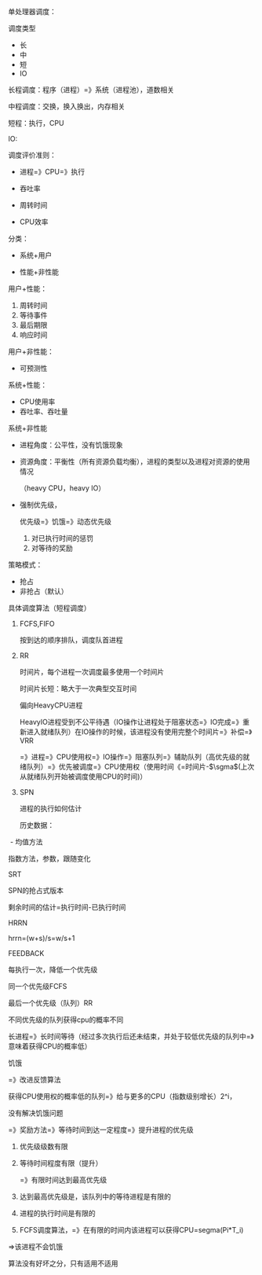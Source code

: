 单处理器调度：

调度类型

- 长
- 中
- 短
- IO

长程调度：程序（进程）=》系统（进程池），道数相关

中程调度：交换，换入换出，内存相关

短程：执行，CPU

IO:

调度评价准则：

- 进程=》CPU=》执行

- 吞吐率

- 周转时间
- CPU效率

分类：

- 系统+用户

- 性能+非性能

用户+性能：

1. 周转时间
2. 等待事件
3. 最后期限
4. 响应时间

用户+非性能：

- 可预测性

系统+性能：

- CPU使用率
- 吞吐率、吞吐量

系统+非性能

- 进程角度：公平性，没有饥饿现象

- 资源角度：平衡性（所有资源负载均衡），进程的类型以及进程对资源的使用情况

  （heavy CPU，heavy IO）

- 强制优先级，

  优先级=》饥饿=》动态优先级

  1. 对已执行时间的惩罚
  2. 对等待的奖励

策略模式：

- 抢占
- 非抢占（默认）

具体调度算法（短程调度）

1. FCFS,FIFO

   按到达的顺序排队，调度队首进程

2. RR

   时间片，每个进程一次调度最多使用一个时间片

   时间片长短：略大于一次典型交互时间

   偏向HeavyCPU进程

   HeavyIO进程受到不公平待遇（IO操作让进程处于阻塞状态=》IO完成=》重新进入就绪队列）在IO操作的时候，该进程没有使用完整个时间片=》补偿=》VRR

   =》进程=》CPU使用权=》IO操作=》阻塞队列=》辅助队列（高优先级的就绪队列）=》优先被调度=》CPU使用权（使用时间《=时间片-$\sgma$(上次从就绪队列开始被调度使用CPU的时间)）

3. SPN

   进程的执行如何估计

   历史数据：

​	- 均值方法

指数方法，参数，跟随变化

SRT

SPN的抢占式版本

剩余时间的估计=执行时间-已执行时间



HRRN

hrrn=(w+s)/s=w/s+1



FEEDBACK

每执行一次，降低一个优先级

同一个优先级FCFS

最后一个优先级（队列）RR

不同优先级的队列获得cpu的概率不同

长进程=》长时间等待（经过多次执行后还未结束，并处于较低优先级的队列中=》意味着获得CPU的概率低）

饥饿

=》改进反馈算法

获得CPU使用权的概率低的队列=》给与更多的CPU（指数级别增长）2^i，

没有解决饥饿问题

=》奖励方法=》等待时间到达一定程度=》提升进程的优先级

1. 优先级级数有限

2. 等待时间程度有限（提升）

   =》有限时间达到最高优先级

3. 达到最高优先级是，该队列中的等待进程是有限的

4. 进程的执行时间是有限的

5. FCFS调度算法，=》在有限的时间内该进程可以获得CPU=segma(Pi*T_i)

=>该进程不会饥饿

算法没有好坏之分，只有适用不适用

